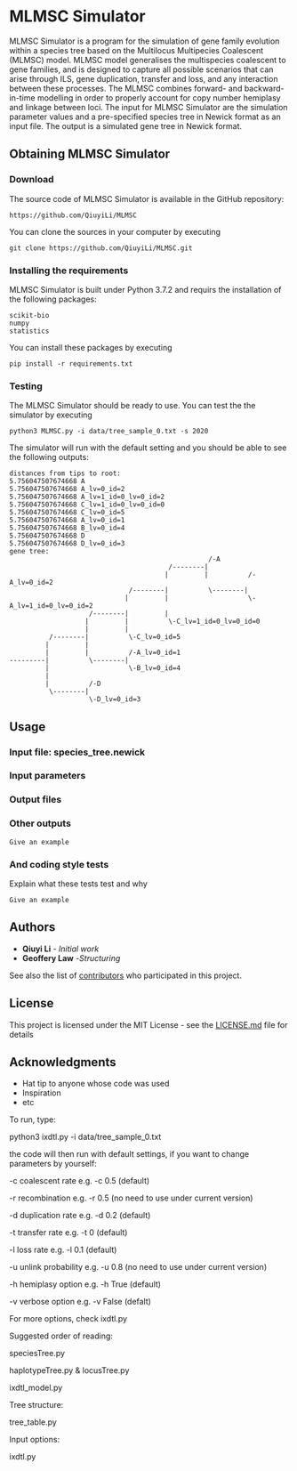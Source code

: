 # MLMSC Simulator

MLMSC Simulator is a program for the simulation of gene family evolution within a species tree based on the Multilocus Multipecies Coalescent (MLMSC) model. MLMSC model generalises the multispecies coalescent to gene families, and is designed to capture all possible scenarios that can arise through ILS, gene duplication, transfer and loss, and any interaction between these processes. The MLMSC combines forward- and backward-in-time modelling in order to properly account for copy number hemiplasy and linkage between loci. 
The input for MLMSC Simulator are the simulation parameter values and a pre-specified species tree in Newick format as an input file. The output is a simulated gene tree in Newick format.

## Obtaining MLMSC Simulator

### Download

The source code of MLMSC Simulator is available in the GitHub repository: 
```
https://github.com/QiuyiLi/MLMSC
```
You can clone the sources in your computer by executing 
```
git clone https://github.com/QiuyiLi/MLMSC.git
```

### Installing the requirements
MLMSC Simulator is built under Python 3.7.2 and requirs the installation of the following packages: 
```
scikit-bio
numpy
statistics
```
You can install these packages by executing 
```
pip install -r requirements.txt
```
### Testing

The MLMSC Simulator should be ready to use. You can test the the simulator by executing
```
python3 MLMSC.py -i data/tree_sample_0.txt -s 2020
```
The simulator will run with the default setting and you should be able to see the following outputs:
```
distances from tips to root:
5.756047507674668 A
5.756047507674668 A_lv=0_id=2
5.756047507674668 A_lv=1_id=0_lv=0_id=2
5.756047507674668 C_lv=1_id=0_lv=0_id=0
5.756047507674668 C_lv=0_id=5
5.756047507674668 A_lv=0_id=1
5.756047507674668 B_lv=0_id=4
5.756047507674668 D
5.756047507674668 D_lv=0_id=3
gene tree:
                                                  /-A
                                        /--------|
                                       |         |          /-A_lv=0_id=2
                              /--------|          \--------|
                             |         |                    \-A_lv=1_id=0_lv=0_id=2
                    /--------|         |
                   |         |          \-C_lv=1_id=0_lv=0_id=0
                   |         |
          /--------|          \-C_lv=0_id=5
         |         |
         |         |          /-A_lv=0_id=1
---------|          \--------|
         |                    \-B_lv=0_id=4
         |
         |          /-D
          \--------|
                    \-D_lv=0_id=3
```

##  Usage

### Input file: species_tree.newick

### Input parameters

### Output files

### Other outputs

```
Give an example
```

### And coding style tests

Explain what these tests test and why

```
Give an example
```
## Authors

* **Qiuyi Li** - *Initial work*
* **Geoffery Law** -*Structuring*

See also the list of [contributors](https://github.com/QiuyiLi/MLMSC/graphs/contributors) who participated in this project.

## License

This project is licensed under the MIT License - see the [LICENSE.md](LICENSE.md) file for details

## Acknowledgments

* Hat tip to anyone whose code was used
* Inspiration
* etc







To run, type: 

python3 ixdtl.py -i data/tree_sample_0.txt

the code will then run with default settings, if you want to change parameters by yourself:

-c coalescent rate			e.g. -c 0.5 (default)
  
-r recombination        e.g. -r 0.5 (no need to use under current version)
  
-d duplication rate     e.g. -d 0.2 (default)
  
-t transfer rate      	e.g. -t 0 (default)
  
-l loss rate      			e.g. -l 0.1 (default)
  
-u unlink probability 	e.g. -u 0.8 (no need to use under current version)
  
-h hemiplasy option 		e.g. -h True (default)
  
-v verbose option 			e.g. -v False (defalt)
  
For more options, check ixdtl.py


Suggested order of reading:

speciesTree.py

haplotypeTree.py & locusTree.py

ixdtl_model.py


Tree structure:

tree_table.py


Input options:

ixdtl.py
